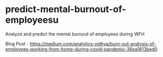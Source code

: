 # predict-mental-burnout-of-employeesu
Analyze and predict the mental burnout of employees during WFH

Blog Post - https://medium.com/analytics-vidhya/burn-out-analysis-of-employees-working-from-home-during-covid-pandemic-36ea1813bed0
